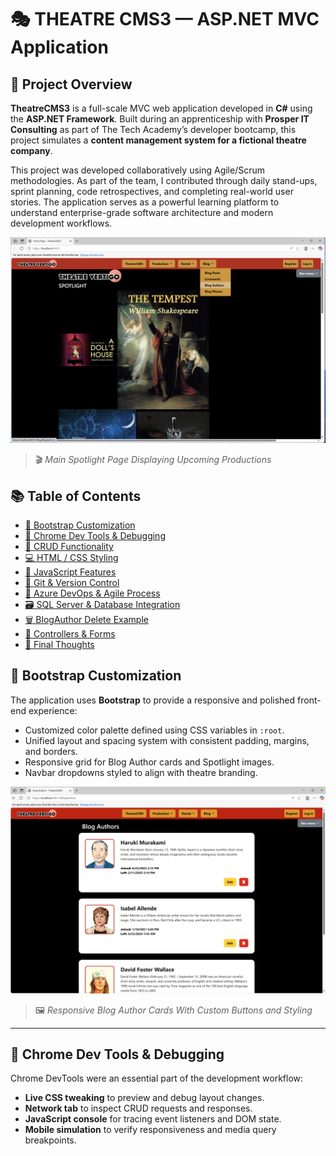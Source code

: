 # 🎭 THEATRE CMS3 — ASP.NET MVC Application

## 🌟 Project Overview

**TheatreCMS3** is a full-scale MVC web application developed in **C#** using the **ASP.NET Framework**. Built during an apprenticeship with **Prosper IT Consulting** as part of The Tech Academy’s developer bootcamp, this project simulates a **content management system for a fictional theatre company**.

This project was developed collaboratively using Agile/Scrum methodologies. As part of the team, I contributed through daily stand-ups, sprint planning, code retrospectives, and completing real-world user stories. The application serves as a powerful learning platform to understand enterprise-grade software architecture and modern development workflows.

![Home Page UI](assets/screenshots/Home.png)
> 🎬 *Main Spotlight Page Displaying Upcoming Productions*

## 📚 Table of Contents

- [🎨 Bootstrap Customization](#bootstrap-customization)
- [🧰 Chrome Dev Tools & Debugging](#chrome-dev-tools--debugging)
- [🧾 CRUD Functionality](#crud-functionality)
- [💻 HTML / CSS Styling](#html--css-styling)
- [📜 JavaScript Features](#javascript-features)
- [🔀 Git & Version Control](#git--version-control)
- [🚀 Azure DevOps & Agile Process](#azure-devops--agile-process)
- [🗃️ SQL Server & Database Integration](#sql-server--database-integration)
- [🗑️ BlogAuthor Delete Example](#blogauthor-delete-example)
- [🧠 Controllers & Forms](#controllers--forms)
- [📌 Final Thoughts](#final-thoughts)



## 🎨 Bootstrap Customization

The application uses **Bootstrap** to provide a responsive and polished front-end experience:

- Customized color palette defined using CSS variables in `:root`.
- Unified layout and spacing system with consistent padding, margins, and borders.
- Responsive grid for Blog Author cards and Spotlight images.
- Navbar dropdowns styled to align with theatre branding.

![Blog Authors Layout](assets/screenshots/BlogAuthors.png)
> 🖼️ *Responsive Blog Author Cards With Custom Buttons and Styling*

---

## 🧰 Chrome Dev Tools & Debugging

Chrome DevTools were an essential part of the development workflow:

- **Live CSS tweaking** to preview and debug layout changes.
- **Network tab** to inspect CRUD requests and responses.
- **JavaScript console** for tracing event listeners and DOM state.
- **Mobile simulation** to verify responsiveness and media query breakpoints.

